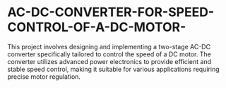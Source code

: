 # AC-DC-CONVERTER-FOR-SPEED-CONTROL-OF-A-DC-MOTOR-
This project involves designing and implementing a two-stage AC-DC converter specifically tailored to control the speed of a DC motor. The converter utilizes advanced power electronics to provide efficient and stable speed control, making it suitable for various applications requiring precise motor regulation.
